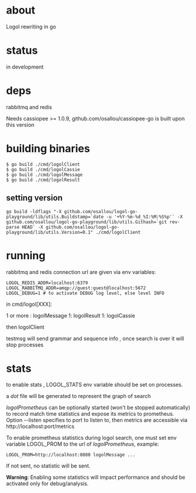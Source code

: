 # about

Logol rewriting in go

# status

in development

# deps

rabbitmq and redis

Needs cassiopee >= 1.0.9, github.com/osallou/cassiopee-go is built upon this version

# building binaries

    $ go build ./cmd/logolClient
    $ go build ./cmd/logolCassie
    $ go build ./cmd/logolMessage
    $ go build ./cmd/logolResult

## setting version

    go build -ldflags "-X github.com/osallou/logol-go-playground/lib/utils.Buildstamp=`date -u '+%Y-%m-%d_%I:%M:%S%p'` -X github.com/osallou/logol-go-playground/lib/utils.Githash=`git rev-parse HEAD` -X github.com/osallou/logol-go-playground/lib/utils.Version=0.1" ./cmd/logolClient

# running

rabbitmq and redis connection url are given via env variables:

    LOGOL_REDIS_ADDR=localhost:6379
    LOGOL_RABBITMQ_ADDR=amqp://guest:guest@localhost:5672
    LOGOL_DEBUG=1 # to activate DEBUG log level, else level INFO


in cmd/logol[XXX]:

1 or more : logolMessage
1: logolResult
1: logolCassie

then logolClient

testmsg will send grammar and sequence info , once search is over it will stop processes


# stats

to enable stats , LOGOL_STATS env variable should be set on processes.

a *dot* file will be generated to represent the graph of search

*logolPrometheus* can be optionally started (won't be stopped automatically) to record match time statistics and expose its metrics to prometheus. Option --listen specifies to port to listen to, then metrics are accessible via http://localhost:port/metrics

To enable prometheus statistics during logol search, one must set env variable LOGOL_PROM to the url of *logolPrometheus*, example:

    LOGOL_PROM=http://localhost:8080 logolMessage ...

If not sent, no statistic will be sent.

**Warning**: Enabling some statistics will impact performance and should be activated only for debug/analysis.
